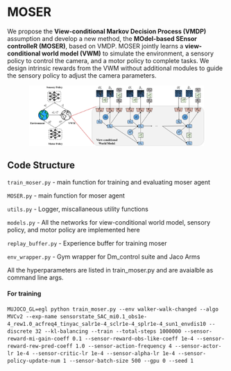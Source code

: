 # MOSER

We propose the **View-conditional Markov Decision Process (VMDP)** assumption and develop a new method, the **MOdel-based SEnsor controlleR (MOSER)**, based on VMDP. MOSER jointly learns a **view-conditional world model (VWM)** to simulate the environment, a sensory policy to control the camera, and a motor policy to complete tasks. We design intrinsic rewards from the VWM without additional modules to guide the sensory policy to adjust the camera parameters.

<p align="center">
  <img width="80%" src="MOSER.png">
</p>


## Code Structure

`train_moser.py`  - main function for training and evaluating moser agent

`MOSER.py`  - main function for moser agent

`utils.py`    - Logger, miscallaneous utility functions

`models.py`   - All the networks for view-conditional world model, sensory policy, and motor policy are implemented here

`replay_buffer.py` - Experience buffer for training moser

`env_wrapper.py`  - Gym wrapper for Dm_control suite and Jaco Arms

All the hyperparameters are listed in train_moser.py and are avaialble as command line args.

#### For training
`MUJOCO_GL=egl python train_moser.py --env walker-walk-changed --algo MVCv2 --exp-name sensorstate_SAC_mi0.1_obs1e-4_rew1.0_acfreq4_tinyac_salr1e-4_sclr1e-4_splr1e-4_sun1_envdis10 --discrete 32 --kl-balancing --train --total-steps 1000000 --sensor-reward-mi-gain-coeff 0.1 --sensor-reward-obs-like-coeff 1e-4 --sensor-reward-rew-pred-coeff 1.0 --sensor-action-frequency 4 --sensor-actor-lr 1e-4 --sensor-critic-lr 1e-4 --sensor-alpha-lr 1e-4 --sensor-policy-update-num 1 --sensor-batch-size 500 --gpu 0 --seed 1`


